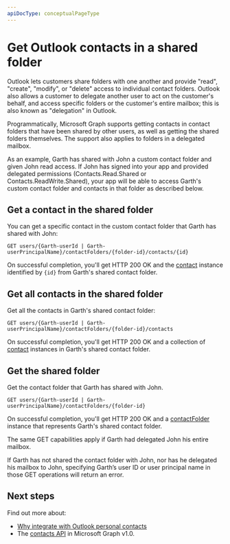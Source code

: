 ```yaml
---
apiDocType: conceptualPageType
---
```

# Get Outlook contacts in a shared folder

Outlook lets customers share folders with one another and provide "read", "create", "modify", or "delete" access to individual contact folders. Outlook also allows a customer to delegate another user to act on the customer's behalf, and access specific folders or the customer's entire mailbox; this is also 
known as "delegation" in Outlook.

Programmatically, Microsoft Graph supports getting contacts in contact folders that have been shared by other users, as well as getting the shared folders themselves. The support also applies to folders in a delegated mailbox.

As an example, Garth has shared with John a custom contact folder and given John read access. If John has signed into your app and provided delegated permissions (Contacts.Read.Shared or Contacts.ReadWrite.Shared), your app will be able to access Garth's custom contact folder and contacts in that folder as described below.

## Get a contact in the shared folder

You can get a specific contact in the custom contact folder that Garth has shared with John:

<!-- { "blockType": "ignored" } -->
```http
GET users/{Garth-userId | Garth-userPrincipalName}/contactFolders/{folder-id}/contacts/{id}
```

On successful completion, you'll get HTTP 200 OK and the [contact](../api-reference/v1.0/resources/contact.md) instance identified by `{id}` from Garth's shared contact folder.

## Get all contacts in the shared folder

Get all the contacts in Garth's shared contact folder:

<!-- { "blockType": "ignored" } -->
```http
GET users/{Garth-userId | Garth-userPrincipalName}/contactFolders/{folder-id}/contacts
```

On successful completion, you'll get HTTP 200 OK and a collection of [contact](../api-reference/v1.0/resources/contact.md) instances in Garth's shared contact folder.

## Get the shared folder

Get the contact folder that Garth has shared with John.

<!-- { "blockType": "ignored" } -->
```http
GET users/{Garth-userId | Garth-userPrincipalName}/contactFolders/{folder-id}
```

On successful completion, you'll get HTTP 200 OK and a [contactFolder](../api-reference/v1.0/resources/contactfolder.md) instance that represents Garth's shared contact folder.

The same GET capabilities apply if Garth had delegated John his entire mailbox.

If Garth has not shared the contact folder with John, nor has he delegated his mailbox to John, specifying Garth’s user ID or user principal name in those GET operations will return an error. 


## Next steps

Find out more about:

- [Why integrate with Outlook personal contacts](outlook-contacts-concept-overview.md)
- The [contacts API](../api-reference/v1.0/resources/contact.md) in Microsoft Graph v1.0.